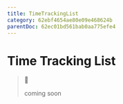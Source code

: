 ```yaml
---
title: TimeTrackingList
category: 62ebf4654ae80e09e468624b
parentDoc: 62ec01bd561bab0aa775efe4
---
```


# Time Tracking List
>🚧 
>
> coming soon